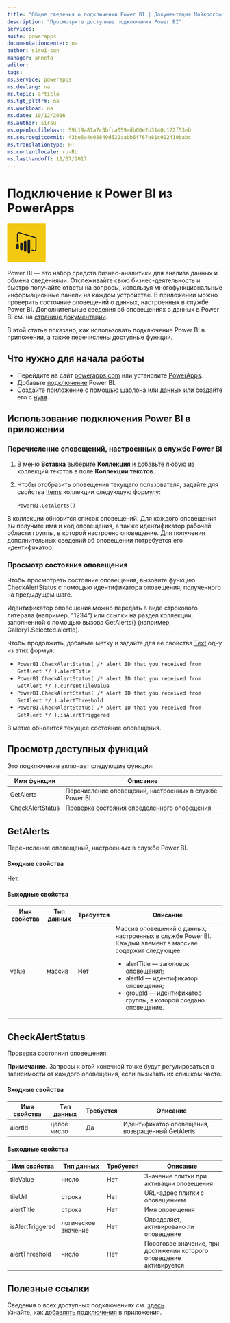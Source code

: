 ```yaml
---
title: "Общие сведения о подключении Power BI | Документация Майкрософт"
description: "Просмотрите доступные подключения Power BI"
services: 
suite: powerapps
documentationcenter: na
author: sirui-sun
manager: anneta
editor: 
tags: 
ms.service: powerapps
ms.devlang: na
ms.topic: article
ms.tgt_pltfrm: na
ms.workload: na
ms.date: 10/12/2016
ms.author: sirsu
ms.openlocfilehash: 59b19a81a7c3bfca059adb00e2b3140c122f53eb
ms.sourcegitcommit: 43be6a4e08849d522aabb6f767a81c092419babc
ms.translationtype: HT
ms.contentlocale: ru-RU
ms.lasthandoff: 11/07/2017
---
```

# <a name="connect-to-power-bi-from-powerapps"></a>Подключение к Power BI из PowerApps
![Power BI](./media/connection-powerbi/powerbiicon.png)

Power BI — это набор средств бизнес-аналитики для анализа данных и обмена сведениями. Отслеживайте свою бизнес-деятельность и быстро получайте ответы на вопросы, используя многофункциональные информационные панели на каждом устройстве. В приложении можно проверить состояние оповещений о данных, настроенных в службе Power BI. Дополнительные сведения об оповещениях о данных в Power BI см. на [странице документации](https://powerbi.microsoft.com/documentation/powerbi-service-set-data-alerts/).

В этой статье показано, как использовать подключение Power BI в приложении, а также перечислены доступные функции.

## <a name="what-you-need-to-get-started"></a>Что нужно для начала работы
* Перейдите на сайт [powerapps.com](https://powerapps.com) или установите [PowerApps](http://aka.ms/powerappsinstall).
* Добавьте [подключение](https://powerapps.microsoft.com/tutorials/add-manage-connections/) Power BI.
* Создайте приложение с помощью [шаблона](https://powerapps.microsoft.com/tutorials/get-started-test-drive/) или [данных](https://powerapps.microsoft.com/tutorials/get-started-create-from-data/) или создайте его с [нуля](https://powerapps.microsoft.com/tutorials/get-started-create-from-blank/).

## <a name="use-the-power-bi-connection-in-your-app"></a>Использование подключения Power BI в приложении
### <a name="list-the-alerts-that-youve-set-up-in-the-power-bi-service"></a>Перечисление оповещений, настроенных в службе Power BI
1. В меню **Вставка** выберите **Коллекция** и добавьте любую из коллекций текстов в поле **Коллекции текстов**.
2. Чтобы отобразить оповещения текущего пользователя, задайте для свойства [Items](../controls/properties-core.md) коллекции следующую формулу:
   
   `PowerBI.GetAlerts()`

В коллекции обновится список оповещений. Для каждого оповещения вы получите имя и код оповещения, а также идентификатор рабочей области группы, в которой настроено оповещение. Для получения дополнительных сведений об оповещении потребуется его идентификатор.

### <a name="view-the-status-of-an-alert"></a>Просмотр состояния оповещения
Чтобы просмотреть состояние оповещения, вызовите функцию CheckAlertStatus с помощью идентификатора оповещения, полученного на предыдущем шаге.

Идентификатор оповещения можно передать в виде строкового литерала (например, "1234") или ссылки на раздел коллекции, заполненной с помощью вызова GetAlerts() (например, Gallery1.Selected.alertId).

Чтобы продолжить, добавьте метку и задайте для ее свойства [Text](../controls/properties-core.md) одну из этих формул:

* `PowerBI.CheckAlertStatus( /* alert ID that you received from GetAlert */ ).alertTitle`
* `PowerBI.CheckAlertStatus( /* alert ID that you received from GetAlert */ ).currentTileValue`
* `PowerBI.CheckAlertStatus( /* alert ID that you received from GetAlert */ ).alertThreshold`
* `PowerBI.CheckAlertStatus( /* alert ID that you received from GetAlert */ ).isAlertTriggered`

В метке обновится текущее состояние оповещения.

## <a name="view-the-available-functions"></a>Просмотр доступных функций
Это подключение включает следующие функции:

| Имя функции | Описание |
| --- | --- |
| GetAlerts |Перечисление оповещений, настроенных в службе Power BI |
| CheckAlertStatus |Проверка состояния определенного оповещения |

## <a name="getalerts"></a>GetAlerts
Перечисление оповещений, настроенных в службе Power BI.

#### <a name="input-properties"></a>Входные свойства
Нет.

#### <a name="output-properties"></a>Выходные свойства
| Имя свойства | Тип данных | Требуется | Описание |
| --- | --- | --- | --- |
| value |массив |Нет |Массив оповещений о данных, настроенных в службе Power BI. Каждый элемент в массиве содержит следующее: <ul><li>alertTitle — заголовок оповещения;</li><li>alertId — идентификатор оповещения;</li><li>groupId — идентификатор группы, в которой создано оповещение.</li></ul> |

## <a name="checkalertstatus"></a>CheckAlertStatus
Проверка состояния оповещения.

**Примечание.** Запросы к этой конечной точке будут регулироваться в зависимости от каждого оповещения, если вызывать их слишком часто.

#### <a name="input-properties"></a>Входные свойства
| Имя свойства | Тип данных | Требуется | Описание |
| --- | --- | --- | --- |
| alertId |целое число |Да |Идентификатор оповещения, возвращенный GetAlerts |

#### <a name="output-properties"></a>Выходные свойства
| Имя свойства | Тип данных | Требуется | Описание |
| --- | --- | --- | --- |
| tileValue |число |Нет |Значение плитки при активации оповещения |
| tileUrl |строка |Нет |URL-адрес плитки с оповещением |
| alertTitle |строка |Нет |Имя оповещения |
| isAlertTriggered |логическое значение |Нет |Определяет, активировано ли оповещение |
| alertThreshold |число |Нет |Пороговое значение, при достижении которого оповещение активируется |

## <a name="helpful-links"></a>Полезные ссылки
Сведения о всех доступных подключениях см. [здесь](../connections-list.md).  
Узнайте, как [добавлять подключения](../add-manage-connections.md) в приложения.

